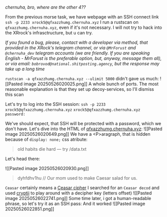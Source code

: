 *chernuha, bro, where are the other 4??*

From the previous morse task, we have webpage with an SSH connect link
`ssh -p 2233 xrock5@qfxazzhumg.chernuha.xyz`
I run a rustscan on `qfxazzhumg.chernuha.xyz`, even if it's not necessary. I will not try to hack into the XRrock's infrasctructure, but u can try. 

*If you found a bug, please, contact with a developer via method, that provided in the XRock's telegram channel, or via `@MrForust` and `@chernuha_dev` telegram accounts (we are friendly. If you are speaking English - MrForust is the preferable option, but, anyway, message them all), or via email: `bobrovod@national.shitposting.agency`, but the response may take up a long time*

`rustscan -a qfxazzhumg.chernuha.xyz --ulimit 5000` didn't gave us much:
![[Pasted image 20250526020025.png]]
A whole bunch of ports. The most reasonable explanation is that they set up decoy-services, so I'll dismiss this scan

Let's try to log into the SSH session:
`ssh -p 2233 xrock5@qfxazzhumg.chernuha.xyz`
`xrock5@qfxazzhumg.chernuha.xyz password:`

We've should expect, that SSH will be protected with a password, which we don't have. Let's dive into the HTML of [qfxazzhumg.chernuha.xyz](qfxazzhumg.chernuha.xyz):
![[Pasted image 20250526020649.png]]
We have a \<P>aragraph, that is hidden because of `display: none;` css atribute:
> old habits die hard — try /data.txt

Let's head there:

![[Pasted image 20250526020930.png]]
> dyhfdhv1hu
// Our mom used to make Caesar salad for us.

`Ceasar` certainly means a [Ceasar cipher](https://en.wikipedia.org/wiki/Caesar_cipher)
I searched for an `Ceasar decod` and used [cryptii](https://cryptii.com/pipes/caesar-cipher) to play around with a decipher key (letters offset)
![[Pasted image 20250526022741.png]]
Some time later, i got a human-readable phrase, so let's try it as an SSH pass:
And it worked
![[Pasted image 20250526022851.png]]